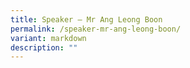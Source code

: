 ```yaml
---
title: Speaker – Mr Ang Leong Boon
permalink: /speaker-mr-ang-leong-boon/
variant: markdown
description: ""
---
```

